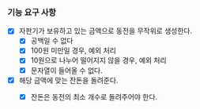 ### 기능 요구 사항

 - [X] 자판기가 보유하고 있는 금액으로 동전을 무작위로 생성한다.
    - [X] 공백일 수 없다
    - [X] 100원 미만일 경우, 예외 처리
    - [X] 10원으로 나누어 떨어지지 않을 경우, 예외 처리
    - [X] 문자열이 들어올 수 없다.

 - [X] 해당 금액에 맞는 잔돈을 돌려준다.
   - [X] 잔돈은 동전의 최소 개수로 돌려주어야 한다.
 


